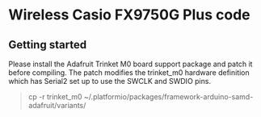 # Wireless Casio FX9750G Plus code
## Getting started
Please install the Adafruit Trinket M0 board support package and patch it before compiling. The patch modifies the trinket_m0 hardware definition which has Serial2 set up to use the SWCLK and SWDIO pins.

> cp -r trinket_m0 ~/.platformio/packages/framework-arduino-samd-adafruit/variants/
